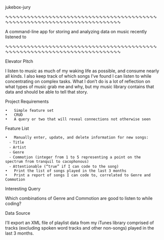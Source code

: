 jukebox-jury

∿∿∿∿∿∿∿∿∿∿∿∿∿∿∿∿∿∿∿∿∿∿∿∿∿∿∿∿∿∿∿∿∿∿∿∿∿∿∿∿∿∿∿∿∿∿∿∿∿∿∿∿∿∿∿∿∿∿∿∿∿∿∿∿∿∿∿∿∿∿∿∿∿∿

A command-line app for storing and analyzing data on music recently listened to

∿∿∿∿∿∿∿∿∿∿∿∿∿∿∿∿∿∿∿∿∿∿∿∿∿∿∿∿∿∿∿∿∿∿∿∿∿∿∿∿∿∿∿∿∿∿∿∿∿∿∿∿∿∿∿∿∿∿∿∿∿∿∿∿∿∿∿∿∿∿∿∿∿∿


Elevator Pitch

I listen to music as much of my waking life as possible, and consume nearly all kinds. I also keep track of which songs I’ve found I can listen to while concentrating on complex tasks. What I don’t do is a lot of reflection on what types of music grab me and why, but my music library contains that data and should be able to tell that story.

Project Requirements

	•	Simple feature set
	•	CRUD
	•	A query or two that will reveal connections not otherwise seen
	
Feature List

	•	Manually enter, update, and delete information for new songs:
	  ⁃	Title
	  ⁃	Artist
	  ⁃	Genre
	  ⁃	Commotion (integer from 1 to 5 representing a point on the spectrum from tranquil to cacophonous)
	  ⁃	Attentionable (“true” if I can code to the song)
	•	Print the list of songs played in the last 3 months
	•	Print a report of songs I can code to, correlated to Genre and Commotion
	
Interesting Query

Which combinations of Genre and Commotion are good to listen to while coding?

Data Source

I’ll export an XML file of playlist data from my iTunes library comprised of tracks (excluding spoken word tracks and other non-songs) played in the last 3 months.
